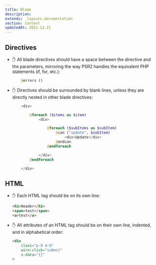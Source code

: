 ```yaml
---
title: Blade
description:
extends: _layouts.documentation
section: content
updatedAt: 2022-12-31
---
```

## Directives
- ✋ All blade directives should have a space between the directive and the parameters, mirroring the way PSR2 handles the equivalent PHP statements (if, for, etc.):

    ```php
        @errors ()
    ```

- ✋ Directives should be surrounded by blank lines, unless they are directly nested in other blade directives:

    ```php
        <div>

            @foreach ($items as $item)
                <div>

                    @foreach ($subItems as $subItem)
                        @can ("update", $subItem)
                            <div>Update</div>
                        @endcan
                    @endforeach

                </div>
            @endforeach

        </div>
    ```

## HTML

- ✋ Each HTML tag should be on its own line:

    ```html
    <h1>Header</h1>
    <span>test</span>
    <a>test</a>
    ```

- ✋ All attributes of an HTML tag should be on their own line, indented, and in alphabetical order:

    ```html
    <div
        class="p-0 m-0"
        wire:click="submit"
        x-data="{}"
    >
    ```
